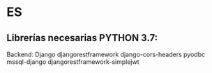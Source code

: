 # ES

## Librerías necesarias PYTHON 3.7:
Backend:
Django
djangorestframework
django-cors-headers
pyodbc
mssql-django
djangorestframework-simplejwt